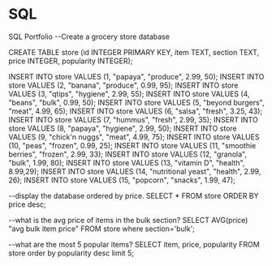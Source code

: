 # SQL
SQL Portfolio
--Create a grocery store database

CREATE TABLE store (id INTEGER PRIMARY KEY, item TEXT, section TEXT, price INTEGER, popularity INTEGER);

INSERT INTO store VALUES (1, "papaya", "produce", 2.99, 50);
INSERT INTO store VALUES (2, "banana", "produce", 0.99, 95);
INSERT INTO store VALUES (3, "qtips", "hygiene", 2.99, 55);
INSERT INTO store VALUES (4, "beans", "bulk", 0.99, 50);
INSERT INTO store VALUES (5, "beyond burgers", "meat", 4.99, 65);
INSERT INTO store VALUES (6, "salsa", "fresh", 3.25, 43);
INSERT INTO store VALUES (7, "hummus", "fresh", 2.99, 35);
INSERT INTO store VALUES (8, "papaya", "hygiene", 2.99, 50);
INSERT INTO store VALUES (9, "chick'n nuggs", "meat", 4.99, 75);
INSERT INTO store VALUES (10, "peas", "frozen", 0.99, 25);
INSERT INTO store VALUES (11, "smoothie berries", "frozen", 2.99, 33);
INSERT INTO store VALUES (12, "granola", "bulk", 1.99, 80);
INSERT INTO store VALUES (13, "vitamin D", "health", 8.99,29);
INSERT INTO store VALUES (14, "nutritional yeast", "health", 2.99, 26);
INSERT INTO store VALUES (15, "popcorn", "snacks", 1.99, 47);

--display the database ordered by price. 
SELECT * FROM store
ORDER BY price desc; 

--what is the avg price of items in the bulk section? 
SELECT AVG(price) "avg bulk item price"
FROM store
where section='bulk'; 

--what are the most 5 popular items? 
SELECT item, price, popularity
FROM store
order by popularity desc
limit 5; 
